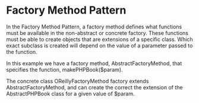 # Factory Method Pattern

In the Factory Method Pattern, a factory method defines what functions must be available in the non-abstract or concrete factory. These functions must be able to create objects that are extensions of a specific class. Which exact subclass is created will depend on the value of a parameter passed to the function.

In this example we have a factory method, AbstractFactoryMethod, that specifies the function, makePHPBook($param).

The concrete class OReillyFactoryMethod factory extends AbstractFactoryMethod, and can create the correct the extension of the AbstractPHPBook class for a given value of $param.
